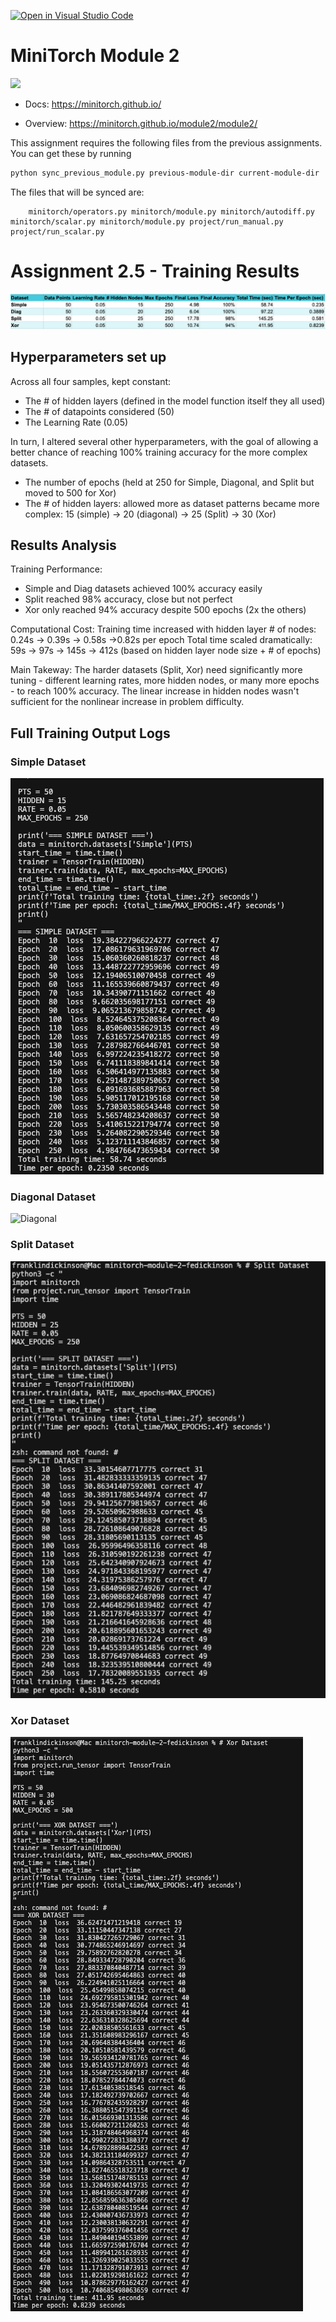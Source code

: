 [![Open in Visual Studio Code](https://classroom.github.com/assets/open-in-vscode-2e0aaae1b6195c2367325f4f02e2d04e9abb55f0b24a779b69b11b9e10269abc.svg)](https://classroom.github.com/online_ide?assignment_repo_id=21019695&assignment_repo_type=AssignmentRepo)
# MiniTorch Module 2

<img src="https://minitorch.github.io/minitorch.svg" width="50%">


* Docs: https://minitorch.github.io/

* Overview: https://minitorch.github.io/module2/module2/

This assignment requires the following files from the previous assignments. You can get these by running

```bash
python sync_previous_module.py previous-module-dir current-module-dir
```

The files that will be synced are:

        minitorch/operators.py minitorch/module.py minitorch/autodiff.py minitorch/scalar.py minitorch/module.py project/run_manual.py project/run_scalar.py


# Assignment 2.5 - Training Results


![Main Results](images/summary.png)


## Hyperparameters set up

Across all four samples, kept constant:
- The # of hidden layers (defined in the model function itself they all used)
- The # of datapoints considered (50)
- The Learning Rate (0.05)

In turn, I altered several other hyperparameters, with the goal of allowing a better chance of reaching 100% training accuracy for the more complex datasets.
- The number of epochs (held at 250 for Simple, Diagonal, and Split but moved to 500 for Xor)
- The # of hidden layers: allowed more as dataset patterns became more complex: 15 (simple) -> 20 (diagonal) -> 25 (Split) -> 30 (Xor)


## Results Analysis

Training Performance:
- Simple and Diag datasets achieved 100% accuracy easily
- Split reached 98% accuracy, close but not perfect
- Xor only reached 94% accuracy despite 500 epochs (2x the others)

Computational Cost:
Training time increased with hidden layer # of nodes: 0.24s -> 0.39s -> 0.58s ->0.82s per epoch
Total time scaled dramatically: 59s → 97s → 145s → 412s (based on hidden layer node size + # of epochs)

Main Takeway:
The harder datasets (Split, Xor)  need significantly more tuning - different learning rates, more hidden nodes, or many more epochs - to reach 100% accuracy.
The linear increase in hidden nodes wasn't sufficient for the nonlinear increase in problem difficulty.

## Full Training Output Logs

### Simple Dataset

![Simple](images/simple.png)

### Diagonal Dataset

![Diagonal](images/diagonal.png)

### Split Dataset

![Split](images/split.png)

### Xor Dataset

![Xor](images/xor.png)
